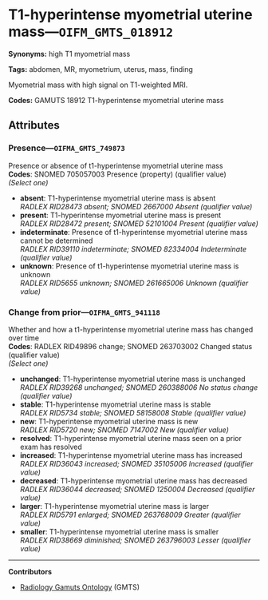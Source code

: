 # T1-hyperintense myometrial uterine mass—`OIFM_GMTS_018912`

**Synonyms:** high T1 myometrial mass

**Tags:** abdomen, MR, myometrium, uterus, mass, finding

Myometrial mass with high signal on T1-weighted MRI.

**Codes:** GAMUTS 18912 T1-hyperintense myometrial uterine mass

## Attributes

### Presence—`OIFMA_GMTS_749873`

Presence or absence of t1-hyperintense myometrial uterine mass  
**Codes**: SNOMED 705057003 Presence (property) (qualifier value)  
*(Select one)*

- **absent**: T1-hyperintense myometrial uterine mass is absent  
_RADLEX RID28473 absent; SNOMED 2667000 Absent (qualifier value)_
- **present**: T1-hyperintense myometrial uterine mass is present  
_RADLEX RID28472 present; SNOMED 52101004 Present (qualifier value)_
- **indeterminate**: Presence of t1-hyperintense myometrial uterine mass cannot be determined  
_RADLEX RID39110 indeterminate; SNOMED 82334004 Indeterminate (qualifier value)_
- **unknown**: Presence of t1-hyperintense myometrial uterine mass is unknown  
_RADLEX RID5655 unknown; SNOMED 261665006 Unknown (qualifier value)_

### Change from prior—`OIFMA_GMTS_941118`

Whether and how a t1-hyperintense myometrial uterine mass has changed over time  
**Codes**: RADLEX RID49896 change; SNOMED 263703002 Changed status (qualifier value)  
*(Select one)*

- **unchanged**: T1-hyperintense myometrial uterine mass is unchanged  
_RADLEX RID39268 unchanged; SNOMED 260388006 No status change (qualifier value)_
- **stable**: T1-hyperintense myometrial uterine mass is stable  
_RADLEX RID5734 stable; SNOMED 58158008 Stable (qualifier value)_
- **new**: T1-hyperintense myometrial uterine mass is new  
_RADLEX RID5720 new; SNOMED 7147002 New (qualifier value)_
- **resolved**: T1-hyperintense myometrial uterine mass seen on a prior exam has resolved  
- **increased**: T1-hyperintense myometrial uterine mass has increased  
_RADLEX RID36043 increased; SNOMED 35105006 Increased (qualifier value)_
- **decreased**: T1-hyperintense myometrial uterine mass has decreased  
_RADLEX RID36044 decreased; SNOMED 1250004 Decreased (qualifier value)_
- **larger**: T1-hyperintense myometrial uterine mass is larger  
_RADLEX RID5791 enlarged; SNOMED 263768009 Greater (qualifier value)_
- **smaller**: T1-hyperintense myometrial uterine mass is smaller  
_RADLEX RID38669 diminished; SNOMED 263796003 Lesser (qualifier value)_

---

**Contributors**

- [Radiology Gamuts Ontology](https://gamuts.net/) (GMTS)